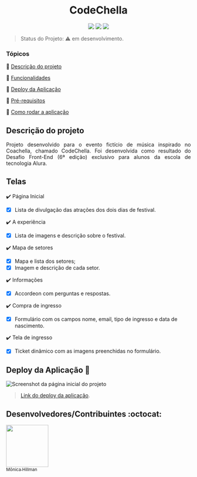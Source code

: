 <h1 align="center">CodeChella</h1>

<p align="center">
  <img src="https://img.shields.io/badge/HTML-239120?style=for-the-badge&logo=html5&logoColor=white"/>
  <img src="https://img.shields.io/badge/CSS-239120?&style=for-the-badge&logo=css3&logoColor=white"/>
  <img src="https://img.shields.io/badge/JavaScript-F7DF1E?style=for-the-badge&logo=javascript&logoColor=black"/>
  
</p>

> Status do Projeto: :warning: em desenvolvimento.

### Tópicos 

:small_blue_diamond: [Descrição do projeto](#descrição-do-projeto)

:small_blue_diamond: [Funcionalidades](#funcionalidades)

:small_blue_diamond: [Deploy da Aplicação](#deploy-da-aplicação-dash)

:small_blue_diamond: [Pré-requisitos](#pré-requisitos)

:small_blue_diamond: [Como rodar a aplicação](#como-rodar-a-aplicação-arrow_forward)

## Descrição do projeto 

<p align="justify">
 Projeto desenvolvido para o evento fictício de música inspirado no Coachella, chamado CodeChella. Foi desenvolvida como resultado do Desafio Front-End (6ª edição) exclusivo para alunos da escola de tecnologia Alura.
</p>

## Telas

:heavy_check_mark: Página Inicial

- [x] Lista de divulgação das atrações dos dois dias de festival.

:heavy_check_mark: A experiência

- [x] Lista de imagens e descrição sobre o festival.

:heavy_check_mark: Mapa de setores

- [x] Mapa e lista dos setores;
- [x] Imagem e descrição de cada setor.

:heavy_check_mark: Informações

- [x] Accordeon com perguntas e respostas.

:heavy_check_mark: Compra de ingresso

- [x] Formulário com os campos nome, email, tipo de ingresso e data de nascimento.

:heavy_check_mark: Tela de ingresso

- [x] Ticket dinâmico com as imagens preenchidas no formulário.

## Deploy da Aplicação :dash:

<img src="https://imgur.com/UQsoPRA.png" alt="Screenshot da página inicial do projeto">

> [Link do deploy da aplicação](https://codechella-moni.bohr.io/).

## Desenvolvedores/Contribuintes :octocat:

[<img src="https://github.com/monicahillman.png" width=115><br><sub>Mônica Hillman</sub>](https://github.com/monicahillman) 
